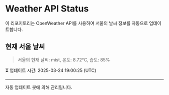 
# Weather API Status

이 리포지토리는 OpenWeather API를 사용하여 서울의 날씨 정보를 자동으로 업데이트합니다.

## 현재 서울 날씨
> 서울의 현재 날씨: mist, 온도: 8.72°C, 습도: 85%

⏳ 업데이트 시간: 2025-03-24 19:00:25 (UTC)

---
자동 업데이트 봇에 의해 관리됩니다.
